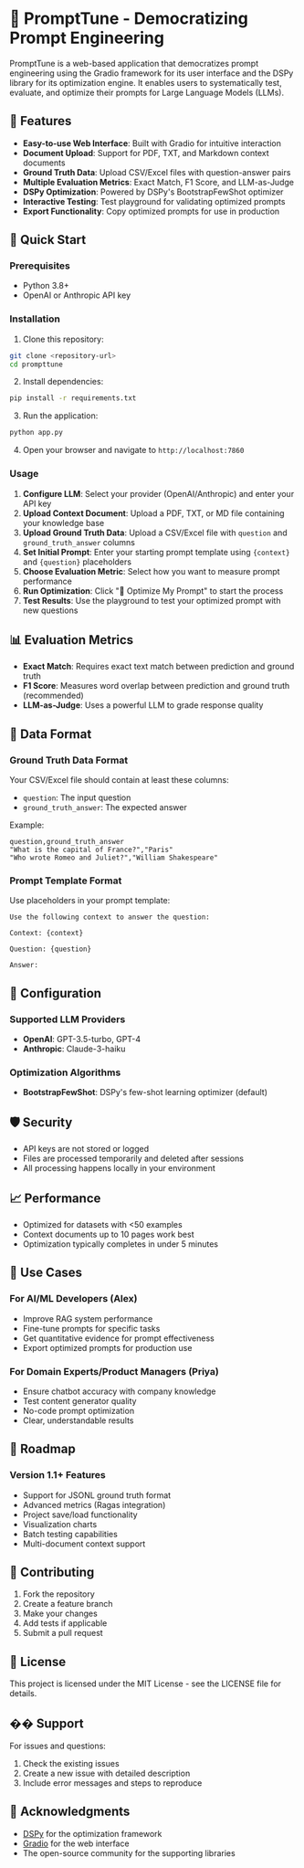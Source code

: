 # 🎯 PromptTune - Democratizing Prompt Engineering

PromptTune is a web-based application that democratizes prompt engineering using the Gradio framework for its user interface and the DSPy library for its optimization engine. It enables users to systematically test, evaluate, and optimize their prompts for Large Language Models (LLMs).

## 🌟 Features

- **Easy-to-use Web Interface**: Built with Gradio for intuitive interaction
- **Document Upload**: Support for PDF, TXT, and Markdown context documents
- **Ground Truth Data**: Upload CSV/Excel files with question-answer pairs
- **Multiple Evaluation Metrics**: Exact Match, F1 Score, and LLM-as-Judge
- **DSPy Optimization**: Powered by DSPy's BootstrapFewShot optimizer
- **Interactive Testing**: Test playground for validating optimized prompts
- **Export Functionality**: Copy optimized prompts for use in production

## 🚀 Quick Start

### Prerequisites

- Python 3.8+
- OpenAI or Anthropic API key

### Installation

1. Clone this repository:
```bash
git clone <repository-url>
cd prompttune
```

2. Install dependencies:
```bash
pip install -r requirements.txt
```

3. Run the application:
```bash
python app.py
```

4. Open your browser and navigate to `http://localhost:7860`

### Usage

1. **Configure LLM**: Select your provider (OpenAI/Anthropic) and enter your API key
2. **Upload Context Document**: Upload a PDF, TXT, or MD file containing your knowledge base
3. **Upload Ground Truth Data**: Upload a CSV/Excel file with `question` and `ground_truth_answer` columns
4. **Set Initial Prompt**: Enter your starting prompt template using `{context}` and `{question}` placeholders
5. **Choose Evaluation Metric**: Select how you want to measure prompt performance
6. **Run Optimization**: Click "🚀 Optimize My Prompt" to start the process
7. **Test Results**: Use the playground to test your optimized prompt with new questions

## 📊 Evaluation Metrics

- **Exact Match**: Requires exact text match between prediction and ground truth
- **F1 Score**: Measures word overlap between prediction and ground truth (recommended)
- **LLM-as-Judge**: Uses a powerful LLM to grade response quality

## 📁 Data Format

### Ground Truth Data Format

Your CSV/Excel file should contain at least these columns:
- `question`: The input question
- `ground_truth_answer`: The expected answer

Example:
```csv
question,ground_truth_answer
"What is the capital of France?","Paris"
"Who wrote Romeo and Juliet?","William Shakespeare"
```

### Prompt Template Format

Use placeholders in your prompt template:
```
Use the following context to answer the question:

Context: {context}

Question: {question}

Answer:
```

## 🔧 Configuration

### Supported LLM Providers

- **OpenAI**: GPT-3.5-turbo, GPT-4
- **Anthropic**: Claude-3-haiku

### Optimization Algorithms

- **BootstrapFewShot**: DSPy's few-shot learning optimizer (default)

## 🛡️ Security

- API keys are not stored or logged
- Files are processed temporarily and deleted after sessions
- All processing happens locally in your environment

## 📈 Performance

- Optimized for datasets with <50 examples
- Context documents up to 10 pages work best
- Optimization typically completes in under 5 minutes

## 🎯 Use Cases

### For AI/ML Developers (Alex)
- Improve RAG system performance
- Fine-tune prompts for specific tasks
- Get quantitative evidence for prompt effectiveness
- Export optimized prompts for production use

### For Domain Experts/Product Managers (Priya)
- Ensure chatbot accuracy with company knowledge
- Test content generator quality
- No-code prompt optimization
- Clear, understandable results

## 🚧 Roadmap

### Version 1.1+ Features
- Support for JSONL ground truth format
- Advanced metrics (Ragas integration)
- Project save/load functionality
- Visualization charts
- Batch testing capabilities
- Multi-document context support

## 🤝 Contributing

1. Fork the repository
2. Create a feature branch
3. Make your changes
4. Add tests if applicable
5. Submit a pull request

## 📄 License

This project is licensed under the MIT License - see the LICENSE file for details.

## �� Support

For issues and questions:
1. Check the existing issues
2. Create a new issue with detailed description
3. Include error messages and steps to reproduce

## 🙏 Acknowledgments

- [DSPy](https://github.com/stanfordnlp/dspy) for the optimization framework
- [Gradio](https://gradio.app/) for the web interface
- The open-source community for the supporting libraries

